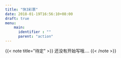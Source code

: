 ```yaml
---
title: "快3彩票"
date: 2018-01-19T16:56:10+08:00
draft: true
menu:
    main:
      identifier : ""
      parent: "action"
---
```


{{< note title="待定" >}}
还没有开始写哦....
{{< /note >}}
 
